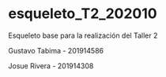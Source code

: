 # esqueleto_T2_202010
Esqueleto base para la realización del Taller 2

Gustavo Tabima - 201914586

Josue Rivera - 201914308
